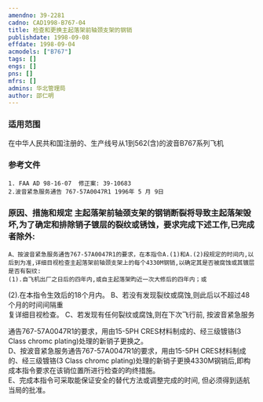 ```yaml
---
amendno: 39-2281  
cadno: CAD1998-B767-04  
title: 检查和更换主起落架前轴颈支架的钢销  
publishdate: 1998-09-08  
effdate: 1998-09-04  
acmodels: ["B767"]  
tags: []  
engs: []  
pns: []  
mfrs: []  
admins: 华北管理局  
author: 邵仁明  
---
```

  
### 适用范围  
在中华人民共和国注册的、生产线号从1到562(含)的波音B767系列飞机  
  
<!--more-->  
### 参考文件  
    1. FAA AD 98-16-07  修正案: 39-10683  
    2.波音紧急服务通告 767-57A0047R1 1996年 5 月 9日  
  
### 原因、措施和规定 主起落架前轴颈支架的钢销断裂将导致主起落架毁坏,为了确定和排除销子镀层的裂纹或锈蚀，要求完成下述工作,已完成者除外:  
    A、按波音紧急服务通告767-57A0047R1的要求，在本指令A.(1)和A.(2)段规定的时间内,以后到为准,详细目视检查主起落架前轴颈支架上的每个4330M钢销,以确定其是否被腐蚀或其镀层是否有裂纹:  
    (1).自飞机出厂之日后的四年内,或自主起落架昀近一次大修后的四年内；或  
(2).在本指令生效后的18个月内。 B、若没有发现裂纹或腐蚀,则此后以不超过48个月的时间间隔重  
复详细目视检查。     C、若发现有任何裂纹或腐蚀,则在下次飞行前, 按波音紧急服务  
  
通告767-57A0047R1的要求，用由15-5PH CRES材料制成的、经三级镀铬(3 Class chromc plating)处理的新销子更换之。  
    D、按波音紧急服务通告767-57A0047R1的要求，用由15-5PH CRES材料制成的、经三级镀铬(3 Class chromc plating)处理的新销子更换4330M钢销后,即构成本指令要求在该销位置所进行检查的昀终措施。  
    E、完成本指令可采取能保证安全的替代方法或调整完成的时间, 但必须得到适航当局的批准。  
